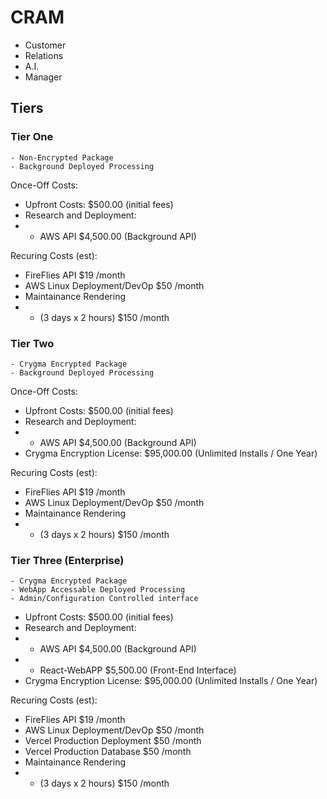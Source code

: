 # CRAM #
- Customer
- Relations
- A.I.
- Manager

## Tiers ##

### Tier One ###

``` 
- Non-Encrypted Package 
- Background Deployed Processing

```

Once-Off Costs:
- Upfront Costs:                $500.00     (initial fees)
- Research and Deployment:    
- -   AWS API                   $4,500.00   (Background API)

Recuring Costs (est):
- FireFlies API                 $19 /month
- AWS Linux Deployment/DevOp    $50 /month
- Maintainance Rendering 
- - (3 days x 2 hours)          $150 /month

### Tier Two ###

``` 
- Crygma Encrypted Package
- Background Deployed Processing

```

Once-Off Costs:
- Upfront Costs:                $500.00     (initial fees)
- Research and Deployment:    
- -   AWS API                   $4,500.00   (Background API)
- Crygma Encryption License:    $95,000.00  (Unlimited Installs / One Year)

Recuring Costs (est):
- FireFlies API                 $19 /month
- AWS Linux Deployment/DevOp    $50 /month
- Maintainance Rendering 
- - (3 days x 2 hours)          $150 /month


### Tier Three (Enterprise) ###

``` 
- Crygma Encrypted Package
- WebApp Accessable Deployed Processing
- Admin/Configuration Controlled interface 

```

- Upfront Costs:                $500.00 (initial fees)
- Research and Deployment:    
- -   AWS API                   $4,500.00   (Background API)
- -   React-WebAPP              $5,500.00   (Front-End Interface)
- Crygma Encryption License:    $95,000.00  (Unlimited Installs / One Year)

Recuring Costs (est):
- FireFlies API                 $19 /month
- AWS Linux Deployment/DevOp    $50 /month
- Vercel Production Deployment  $50 /month
- Vercel Production Database    $50 /month
- Maintainance Rendering 
- - (3 days x 2 hours)          $150 /month

